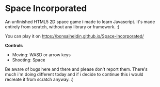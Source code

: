 # Space Incorporated
An unfinished HTML5 2D space game i made to learn Javascript. It's made entirely from scratch, without any library or framework. :)

You can play it on https://bonsaiheldin.github.io/Space-Incorporated/

**Controls**
* Moving: WASD or arrow keys
* Shooting: Space

Be aware of bugs here and there and please don't report them. There's much i'm doing different today and if i decide to continue this i would recreate it from scratch anyway. :)
